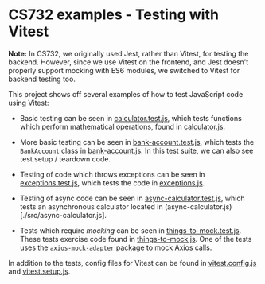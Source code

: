 # CS732 examples - Testing with Vitest

**Note:** In CS732, we originally used Jest, rather than Vitest, for testing the backend. However, since we use Vitest on the frontend, and Jest doesn't properly support mocking with ES6 modules, we switched to Vitest for backend testing too.

This project shows off several examples of how to test JavaScript code using Vitest:

- Basic testing can be seen in [calculator.test.js](./src/__tests__/calculator.test.js), which tests functions which perform mathematical operations, found in [calculator.js](./src/calculator.js).

- More basic testing can be seen in [bank-account.test.js](./src/__tests__/bank-account.test.js), which tests the `BankAccount` class in [bank-account.js](./src/bank-account.js). In this test suite, we can also see test setup / teardown code.

- Testing of code which throws exceptions can be seen in [exceptions.test.js](./src/__tests__/exceptions.test.js), which tests the code in [exceptions.js](./src/exceptions.js).

- Testing of async code can be seen in [async-calculator.test.js](./src/__tests__/async-calculator.test.js), which tests an asynchronous calculator located in (async-calculator.js)[./src/async-calculator.js].

- Tests which require _mocking_ can be seen in [things-to-mock.test.js](./src/__tests__/things-to-mock.test.js). These tests exercise code found in [things-to-mock.js](./src/things-to-mock.js). One of the tests uses the [`axios-mock-adapter`](https://www.npmjs.com/package/axios-mock-adapter) package to mock Axios calls.

In addition to the tests, config files for Vitest can be found in [vitest.config.js](./vitest.config.js) and [vitest.setup.js](./vitest.setup.js).
